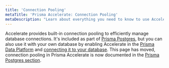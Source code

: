 ```yaml
---
title: 'Connection Pooling'
metaTitle: 'Prisma Accelerate: Connection Pooling'
metaDescription: "Learn about everything you need to know to use Accelerate's connection pooling."
---
```


Accelerate provides built-in connection pooling to efficiently manage database connections. It's included as part of [Prisma Postgres](/postgres), but you can also use it with your own database by enabling Accelerate in the [Prisma Data Platform](https://console.prisma.io?utm_source=docs) and [connecting it to your database](/accelerate/getting-started).
This page has moved, connection pooling in Prisma Accelerate is now documented in the [Prisma Postgres section](/postgres/database/connection-pooling).